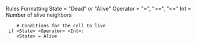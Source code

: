 Rules Formatting
State = "Dead" or "Alive"
Operator = "=", ">=", "<="
Int = Number of alive neighbors

```
    # Conditions for the cell to live
 if <State> <Operator> <Int>:
    <State> = Alive
```